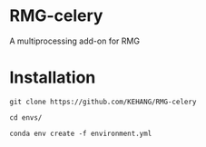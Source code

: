 # RMG-celery
A multiprocessing add-on for RMG


# Installation
`git clone https://github.com/KEHANG/RMG-celery`

`cd envs/`

`conda env create -f environment.yml`

